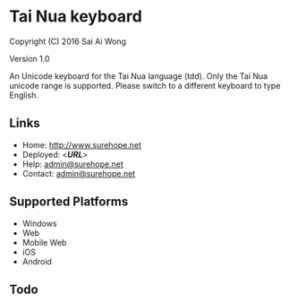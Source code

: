 Tai Nua  keyboard
=====================

Copyright (C) 2016 Sai Ai Wong

Version 1.0

An Unicode keyboard for the Tai Nua language (tdd). Only the Tai Nua unicode range is supported.
Please switch to a different keyboard to type English.

Links
-----

 * Home:     <http://www.surehope.net>
 * Deployed: <___URL___>
 * Help:     <admin@surehope.net>
 * Contact:  <admin@surehope.net>

Supported Platforms
-------------------
 * Windows
 * Web
 * Mobile Web
 * iOS
 * Android

Todo
----
